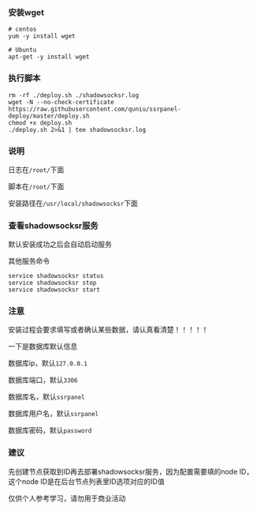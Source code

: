 ### 安装wget
```
# centos
yum -y install wget

# Ubuntu
apt-get -y install wget
```

### 执行脚本
```
rm -rf ./deploy.sh ./shadowsocksr.log
wget -N --no-check-certificate https://raw.githubusercontent.com/quniu/ssrpanel-deploy/master/deploy.sh
chmod +x deploy.sh
./deploy.sh 2>&1 | tee shadowsocksr.log
```

### 说明
日志在`/root/`下面

脚本在`/root/`下面

安装路径在`/usr/local/shadowsocksr`下面

### 查看shadowsocksr服务

默认安装成功之后会自动启动服务

其他服务命令
```
service shadowsocksr status
service shadowsocksr stop
service shadowsocksr start
```

### 注意
安装过程会要求填写或者确认某些数据，请认真看清楚！！！！！

一下是数据库默认信息

数据库ip，默认`127.0.0.1`

数据库端口，默认`3306`

数据库名，默认`ssrpanel`

数据库用户名，默认`ssrpanel`

数据库密码，默认`password`

### 建议

先创建节点获取到ID再去部署shadowsocksr服务，因为配置需要填的node ID，这个node ID是在后台节点列表里ID选项对应的ID值


仅供个人参考学习，请勿用于商业活动
